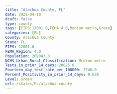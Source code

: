 ```yaml
---
title: "Alachua County, FL"
date: 2021-04-10
draft: false
type: county
tags: [FIPS:12001.0,FEMA:4.0,Medium metro,Green]
categories: [FL]
County: Alachua County
State: FL
FIPS: 12001.0
FEMA_Region: 4.0
Population: 269043.0
NCHS_Urban_Rural_Classification: Medium metro
Tests_in_prior_14_days: 20825.0
Fourteen_day_test_rate_per_100000: 7740.0
Percent_Positivity_in_prior_14_days: 0.028
Level: Green
url: /states/FL/alachua-county
---
```




